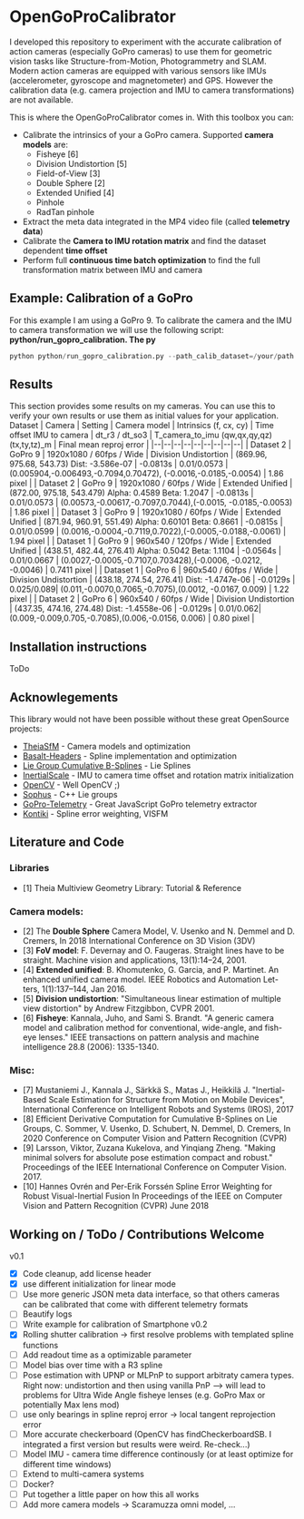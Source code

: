 # OpenGoProCalibrator
I developed this repository to experiment with the accurate calibration of action cameras (especially GoPro cameras) to use them for geometric vision tasks like Structure-from-Motion, Photogrammetry and SLAM. Modern action cameras are equipped with various sensors like IMUs (accelerometer, gyroscope and magnetometer) and GPS. However the calibration data (e.g. camera projection and IMU to camera transformations) are not available.

This is where the OpenGoProCalibrator comes in. With this toolbox you can:
* Calibrate the intrinsics of your a GoPro camera. Supported **camera models** are:
  * Fisheye [6]
  * Division Undistortion [5]
  * Field-of-View [3]
  * Double Sphere [2]
  * Extended Unified [4]
  * Pinhole
  * RadTan pinhole
* Extract the meta data integrated in the MP4 video file (called **telemetry data**)
* Calibrate the **Camera to IMU rotation matrix** and find the dataset dependent **time offset**
* Perform full **continuous time batch optimization** to find the full transformation matrix between IMU and camera

## Example: Calibration of a GoPro
For this example I am using a GoPro 9. To calibrate the camera and the IMU to camera transformation we will use the following script: **python/run_gopro_calibration.
The py**
```Python
python python/run_gopro_calibration.py --path_calib_dataset=/your/path --checker_size_m=0.022 --image_downsample_factor=1 --camera_model=DIVISION_UNDISTORTION
```

## Results
This section provides some results on my cameras. You can use this to verify your own results or use them as initial values for your application.
Dataset | Camera | Setting | Camera model | Intrinsics (f, cx, cy) | Time offset IMU to camera | dt_r3 / dt_so3 | T_camera_to_imu (qw,qx,qy,qz) (tx,ty,tz)_m | Final mean reproj error |
|--|--|--|--|--|--|--|--|--|
| Dataset 2 | GoPro 9 | 1920x1080 / 60fps / Wide | Division Undistortion | (869.96, 975.68, 543.73) Dist: -3.586e-07 | -0.0813s | 0.01/0.0573 | (0.005904,-0.006493,-0.7094,0.70472), (-0.0016,-0.0185,-0.0054) | 1.86 pixel |
| Dataset 2 | GoPro 9 | 1920x1080 / 60fps / Wide | Extended Unified | (872.00, 975.18, 543.479) Alpha: 0.4589 Beta: 1.2047  | -0.0813s | 0.01/0.0573 | (0.00573,-0.00617,-0.7097,0.7044),(-0.0015, -0.0185,-0.0053) | 1.86 pixel |
| Dataset 3 | GoPro 9 | 1920x1080 / 60fps / Wide | Extended Unified | (871.94, 960.91, 551.49) Alpha: 0.60101 Beta: 0.8661  | -0.0815s | 0.01/0.0599 | (0.0016,-0.0004,-0.7119,0.7022),(-0.0005,-0.0188,-0.0061) | 1.94 pixel |
| Dataset 1 | GoPro 9 | 960x540 / 120fps / Wide | Extended Unified | (438.51, 482.44, 276.41) Alpha: 0.5042 Beta: 1.1104  | -0.0564s | 0.01/0.0667 | (0.0027,-0.0005,-0.7107,0.703428),(-0.0006, -0.0212,  -0.0046) | 0.7411 pixel |
| Dataset 1 | GoPro 6 | 960x540 / 60fps / Wide | Division Undistortion | (438.18, 274.54, 276.41) Dist: -1.4747e-06  | -0.0129s | 0.025/0.089| (0.011,-0.0070,0.7065,-0.7075),(0.0012, -0.0167, 0.009) | 1.22 pixel |
| Dataset 2 | GoPro 6 | 960x540 / 60fps / Wide | Division Undistortion | (437.35, 474.16, 274.48) Dist: -1.4558e-06  | -0.0129s | 0.01/0.062| (0.009,-0.009,0.705,-0.7085),(0.006,-0.0156, 0.006) | 0.80 pixel |


## Installation instructions
ToDo



## Acknowlegements
This library would not have been possible without these great OpenSource projects:
* [TheiaSfM](http://theia-sfm.org) - Camera models and optimization
* [Basalt-Headers]() - Spline implementation and optimization
* [Lie Group Cumulative B-Splines](https://gitlab.com/tum-vision/lie-spline-experiments) - Lie Splines
* [InertialScale](https://github.com/jannemus/InertialScale) - IMU to camera time offset and rotation matrix initialization
* [OpenCV](https://opencv.org/) - Well OpenCV ;)
* [Sophus](https://github.com/strasdat/Sophus) - C++ Lie groups
* [GoPro-Telemetry](https://github.com/JuanIrache/gopro-telemetry) - Great JavaScript GoPro telemetry extractor
* [Kontiki](https://github.com/hovren/kontiki) - Spline error weighting, VISFM
## Literature and Code
### Libraries
   * [1] Theia Multiview Geometry Library: Tutorial & Reference
### Camera models:
   * [2] The **Double Sphere** Camera Model, V. Usenko and N. Demmel and D. Cremers, In 2018 International Conference on 3D Vision (3DV)
   * [3] **FoV model**: F. Devernay and O. Faugeras. Straight lines have to be
straight. Machine vision and applications, 13(1):14–24, 2001.
   * [4] **Extended unified**: B. Khomutenko, G. Garcia, and P. Martinet. An enhanced
unified camera model. IEEE Robotics and Automation Let-
ters, 1(1):137–144, Jan 2016.
   * [5] **Division undistortion**: "Simultaneous linear estimation of multiple view distortion" by Andrew Fitzgibbon, CVPR 2001.
   * [6] **Fisheye**: Kannala, Juho, and Sami S. Brandt. "A generic camera model and calibration method for conventional, wide-angle, and fish-eye lenses." IEEE transactions on pattern analysis and machine intelligence 28.8 (2006): 1335-1340.
### Misc:
   * [7] Mustaniemi J., Kannala J., Särkkä S., Matas J., Heikkilä J. "Inertial-Based Scale Estimation for Structure from Motion on Mobile Devices", International Conference on Intelligent Robots and Systems (IROS), 2017
   * [8] Efficient Derivative Computation for Cumulative B-Splines on Lie Groups, C. Sommer, V. Usenko, D. Schubert, N. Demmel, D. Cremers, In 2020 Conference on Computer Vision and Pattern Recognition (CVPR) 
   * [9] Larsson, Viktor, Zuzana Kukelova, and Yinqiang Zheng. "Making minimal solvers for absolute pose estimation compact and robust." Proceedings of the IEEE International Conference on Computer Vision. 2017.
   * [10] Hannes Ovrén and Per-Erik Forssén Spline Error Weighting for Robust Visual-Inertial Fusion In Proceedings of the IEEE on Computer Vision and Pattern Recognition (CVPR) June 2018




## Working on / ToDo / Contributions Welcome
v0.1
* [x] Code cleanup, add license header
* [x] use different initialization for linear mode
* [ ] Use more generic JSON meta data interface, so that others cameras can be calibrated that come with different telemetry formats
* [ ] Beautify logs
* [ ] Write example for calibration of Smartphone
v0.2
* [x] Rolling shutter calibration -> first resolve problems with templated spline functions
* [ ] Add readout time as a optimizable parameter
* [ ] Model bias over time with a R3 spline
* [ ] Pose estimation with UPNP or MLPnP to support arbitraty camera types. Right now: undistortion and then using vanilla PnP --> will lead to problems for Ultra Wide Angle fisheye lenses (e.g. GoPro Max or potentially Max lens mod)
* [ ] use only bearings in spline reproj error -> local tangent reprojection error
* [ ] More accurate checkerboard (OpenCV has findCheckerboardSB. I integrated a first version but results were weird. Re-check...)
* [ ] Model IMU - camera time difference continously (or at least optimize for different time windows)
* [ ] Extend to multi-camera systems
* [ ] Docker?
* [ ] Put together a little paper on how this all works
* [ ] Add more camera models -> Scaramuzza omni model, ...
